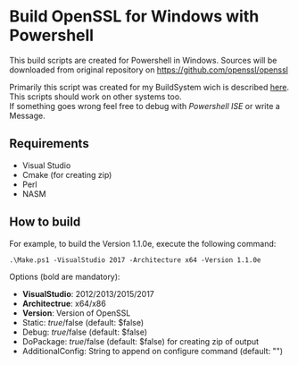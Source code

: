 # Build OpenSSL for Windows with Powershell

This build scripts are created for Powershell in Windows.
Sources will be downloaded from original repository on https://github.com/openssl/openssl

Primarily this script was created for my BuildSystem wich is described [here](https://adirmeier.de/0_Blog/ID_157/index.html).  
This scripts should work on other systems too.  
If something goes wrong feel free to debug with *Powershell ISE* or write a Message.

## Requirements

 - Visual Studio
 - Cmake (for creating zip)
 - Perl
 - NASM

## How to build

For example, to build the Version 1.1.0e, execute the following command:

    .\Make.ps1 -VisualStudio 2017 -Architecture x64 -Version 1.1.0e
    
Options (bold are mandatory):
 - **VisualStudio**: 2012/2013/2015/2017
 - **Architectrue**: x64/x86
 - **Version**: Version of OpenSSL
 - Static: $true/$false (default: $false)
 - Debug: $true/$false (default: $false)
 - DoPackage: $true/$false (default: $false) for creating zip of output
 - AdditionalConfig: String to append on configure command (default: "")
 
